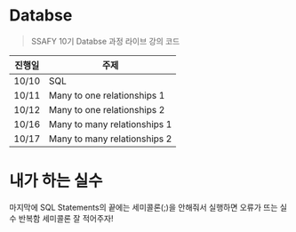 # Databse

> SSAFY 10기 Databse 과정 라이브 강의 코드

| 진행일 | 주제                    |
| ------ | ----------------------- |
| 10/10  | SQL  |
| 10/11  | Many to one relationships 1 |
| 10/12 | Many to one relationships 2 |
| 10/16 | Many to many relationships 1 |
| 10/17 | Many to many relationships 2 |



# 내가 하는 실수
마지막에 SQL Statements의 끝에는 세미콜론(;)을 안해줘서 실행하면 오류가 뜨는 실수 반복함
세미콜론 잘 적어주자!
